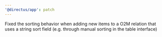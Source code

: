 ```yaml
---
'@directus/app': patch
---
```


Fixed the sorting behavior when adding new items to a O2M relation that uses a string sort field (e.g. through manual
sorting in the table interface)
